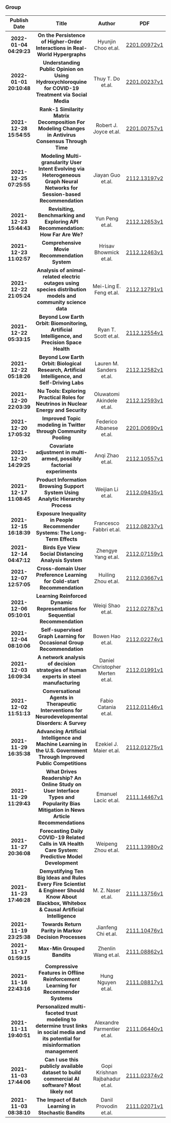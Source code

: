 
### Group
|Publish Date|Title|Author|PDF|Code|
| :---: | :---: | :---: | :---: | :---: |
|**2022-01-04 04:29:23**|**On the Persistence of Higher-Order Interactions in Real-World   Hypergraphs**|Hyunjin Choo et.al.|[2201.00972v1](http://arxiv.org/abs/2201.00972v1)|[link](https://github.com/jin-choo/persistence)|
|**2022-01-01 20:10:48**|**Understanding Public Opinion on Using Hydroxychloroquine for COVID-19   Treatment via Social Media**|Thuy T. Do et.al.|[2201.00237v1](http://arxiv.org/abs/2201.00237v1)|[link](https://github.com/thuydt02/HCQ_Tweet_Dataset)|
|**2021-12-28 15:54:55**|**Rank-1 Similarity Matrix Decomposition For Modeling Changes in Antivirus   Consensus Through Time**|Robert J. Joyce et.al.|[2201.00757v1](http://arxiv.org/abs/2201.00757v1)|null|
|**2021-12-25 07:25:55**|**Modeling Multi-granularity User Intent Evolving via Heterogeneous Graph   Neural Networks for Session-based Recommendation**|Jiayan Guo et.al.|[2112.13197v2](http://arxiv.org/abs/2112.13197v2)|[link](https://github.com/SpaceLearner/SessionRec-pytorch)|
|**2021-12-23 15:44:43**|**Revisiting, Benchmarking and Exploring API Recommendation: How Far Are   We?**|Yun Peng et.al.|[2112.12653v1](http://arxiv.org/abs/2112.12653v1)|[link](https://github.com/JohnnyPeng18/APIBench)|
|**2021-12-23 11:02:57**|**Comprehensive Movie Recommendation System**|Hrisav Bhowmick et.al.|[2112.12463v1](http://arxiv.org/abs/2112.12463v1)|null|
|**2021-12-22 21:05:24**|**Analysis of animal-related electric outages using species distribution   models and community science data**|Mei-Ling E. Feng et.al.|[2112.12791v1](http://arxiv.org/abs/2112.12791v1)|[link](https://github.com/mefeng7/Bird_Outages_MA)|
|**2021-12-22 05:33:15**|**Beyond Low Earth Orbit: Biomonitoring, Artificial Intelligence, and   Precision Space Health**|Ryan T. Scott et.al.|[2112.12554v1](http://arxiv.org/abs/2112.12554v1)|null|
|**2021-12-22 05:18:26**|**Beyond Low Earth Orbit: Biological Research, Artificial Intelligence,   and Self-Driving Labs**|Lauren M. Sanders et.al.|[2112.12582v1](http://arxiv.org/abs/2112.12582v1)|null|
|**2021-12-20 22:03:39**|**Nu Tools: Exploring Practical Roles for Neutrinos in Nuclear Energy and   Security**|Oluwatomi Akindele et.al.|[2112.12593v1](http://arxiv.org/abs/2112.12593v1)|null|
|**2021-12-20 17:05:32**|**Improved Topic modeling in Twitter through Community Pooling**|Federico Albanese et.al.|[2201.00690v1](http://arxiv.org/abs/2201.00690v1)|null|
|**2021-12-20 14:29:25**|**Covariate adjustment in multi-armed, possibly factorial experiments**|Anqi Zhao et.al.|[2112.10557v1](http://arxiv.org/abs/2112.10557v1)|null|
|**2021-12-17 11:08:45**|**Product Information Browsing Support System Using Analytic Hierarchy   Process**|Weijian Li et.al.|[2112.09435v1](http://arxiv.org/abs/2112.09435v1)|null|
|**2021-12-15 16:18:39**|**Exposure Inequality in People Recommender Systems: The Long-Term Effects**|Francesco Fabbri et.al.|[2112.08237v1](http://arxiv.org/abs/2112.08237v1)|null|
|**2021-12-14 04:47:12**|**Birds Eye View Social Distancing Analysis System**|Zhengye Yang et.al.|[2112.07159v1](http://arxiv.org/abs/2112.07159v1)|null|
|**2021-12-07 12:57:05**|**Cross-domain User Preference Learning for Cold-start Recommendation**|Huiling Zhou et.al.|[2112.03667v1](http://arxiv.org/abs/2112.03667v1)|null|
|**2021-12-06 05:10:01**|**Learning Reinforced Dynamic Representations for Sequential   Recommendation**|Weiqi Shao et.al.|[2112.02787v1](http://arxiv.org/abs/2112.02787v1)|null|
|**2021-12-04 08:10:06**|**Self-supervised Graph Learning for Occasional Group Recommendation**|Bowen Hao et.al.|[2112.02274v1](http://arxiv.org/abs/2112.02274v1)|null|
|**2021-12-03 16:09:34**|**A network analysis of decision strategies of human experts in steel   manufacturing**|Daniel Christopher Merten et.al.|[2112.01991v1](http://arxiv.org/abs/2112.01991v1)|null|
|**2021-12-02 11:51:13**|**Conversational Agents in Therapeutic Interventions for   Neurodevelopmental Disorders: A Survey**|Fabio Catania et.al.|[2112.01146v1](http://arxiv.org/abs/2112.01146v1)|null|
|**2021-11-29 16:35:38**|**Advancing Artificial Intelligence and Machine Learning in the U.S.   Government Through Improved Public Competitions**|Ezekiel J. Maier et.al.|[2112.01275v1](http://arxiv.org/abs/2112.01275v1)|null|
|**2021-11-29 11:29:43**|**What Drives Readership? An Online Study on User Interface Types and   Popularity Bias Mitigation in News Article Recommendations**|Emanuel Lacic et.al.|[2111.14467v1](http://arxiv.org/abs/2111.14467v1)|null|
|**2021-11-27 20:36:08**|**Forecasting Daily COVID-19 Related Calls in VA Health Care System:   Predictive Model Development**|Weipeng Zhou et.al.|[2111.13980v2](http://arxiv.org/abs/2111.13980v2)|null|
|**2021-11-23 17:46:28**|**Demystifying Ten Big Ideas and Rules Every Fire Scientist & Engineer   Should Know About Blackbox, Whitebox & Causal Artificial Intelligence**|M. Z. Naser et.al.|[2111.13756v1](http://arxiv.org/abs/2111.13756v1)|null|
|**2021-11-19 23:25:38**|**Towards Return Parity in Markov Decision Processes**|Jianfeng Chi et.al.|[2111.10476v1](http://arxiv.org/abs/2111.10476v1)|null|
|**2021-11-17 01:59:15**|**Max-Min Grouped Bandits**|Zhenlin Wang et.al.|[2111.08862v1](http://arxiv.org/abs/2111.08862v1)|null|
|**2021-11-16 22:43:16**|**Compressive Features in Offline Reinforcement Learning for Recommender   Systems**|Hung Nguyen et.al.|[2111.08817v1](http://arxiv.org/abs/2111.08817v1)|null|
|**2021-11-11 19:40:51**|**Personalized multi-faceted trust modeling to determine trust links in   social media and its potential for misinformation management**|Alexandre Parmentier et.al.|[2111.06440v1](http://arxiv.org/abs/2111.06440v1)|null|
|**2021-11-03 17:44:06**|**Can I use this publicly available dataset to build commercial AI   software? Most likely not**|Gopi Krishnan Rajbahadur et.al.|[2111.02374v2](http://arxiv.org/abs/2111.02374v2)|null|
|**2021-11-03 08:38:10**|**The Impact of Batch Learning in Stochastic Bandits**|Danil Provodin et.al.|[2111.02071v1](http://arxiv.org/abs/2111.02071v1)|[link](https://github.com/danilprov/batch-bandits)|

